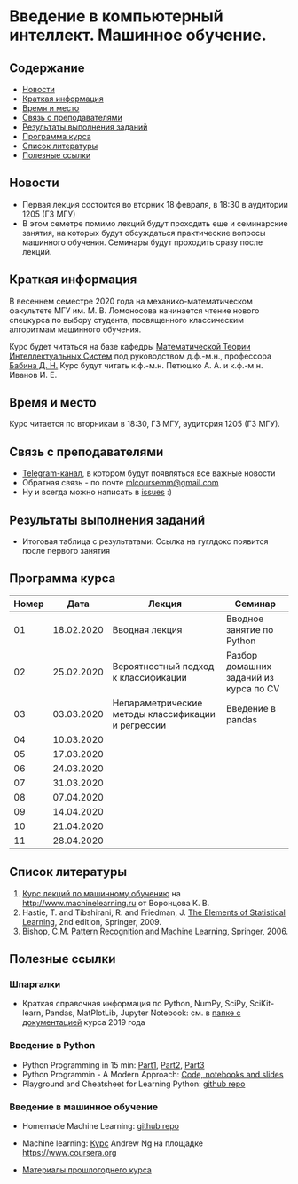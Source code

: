 # Введение в компьютерный интеллект. Машинное обучение.

## Содержание
* [Новости](#news)
* [Краткая информация](#info)
* [Время и место](#ww)
* [Связь с преподавателями](#feedback)
* [Результаты выполнения заданий](#marks)
* [Программа курса](#program)
* [Список литературы](#lit)
* [Полезные ссылки](#links)
## <a name="news" /> Новости
* Первая лекция состоится во вторник 18 февраля, в 18:30 в аудитории 1205 (ГЗ МГУ) 
* В этом семетре помимо лекций будут проходить еще и семинарские занятия, на которых будут обсуждаться практические вопросы машинного обучения. Семинары будут проходить сразу после лекций.
## <a name="info" /> Краткая информация 
В весеннем семестре 2020 года на механико-математическом факультете МГУ им. М. В. Ломоносова начинается чтение нового спецкурса по выбору студента, посвященного классическим алгоритмам машинного обучения. 

Курс будет читаться на базе кафедры [Математической Теории Интеллектуальных Систем](http://intsys.msu.ru) под руководством д.ф.-м.н., профессора [Бабина Д. Н.](http://intsys.msu.ru/staff/babin/) Курс будут читать к.ф.-м.н. Петюшко А. А. и к.ф.-м.н. Иванов И. Е.
## <a name="ww" /> Время и место 
Курс читается по вторникам в 18:30, ГЗ МГУ, аудитория 1205 (ГЗ МГУ). 
## <a name="feedback" /> Связь с преподавателями
* [Telegram-канал](https://t.me/joinchat/AAAAAEUmx5cJLOdLXsOt8g), в котором будут появляться все важные новости
* Обратная связь - по почте mlcoursemm@gmail.com
* Ну и всегда можно написать в [issues](https://github.com/mlcoursemm/mlcoursemm2019spring/issues) :)
## <a name="marks" /> Результаты выполнения заданий
* Итоговая таблица с результатами: Ссылка на гуглдокс появится после первого занятия
## <a name="program" /> Программа курса 
| Номер         | Дата          | Лекция                                            | Семинар                        |
| ------------- | ------------- | -------------                                     | -------------                  |  
| 01            | 18.02.2020    | Вводная лекция                                    | Вводное занятие по Python      |
| 02            | 25.02.2020    | Вероятностный подход к классификации              | Разбор домашних заданий из курса по CV  |
| 03            | 03.03.2020    | Непараметрические методы классификации и регрессии| Введение в pandas      |
| 04            | 10.03.2020    | | | 
| 05            | 17.03.2020    | | | 
| 06            | 24.03.2020    | | | 
| 07            | 31.03.2020    | | | 
| 08            | 07.04.2020    | | | 
| 09            | 14.04.2020    | | | 
| 10            | 21.04.2020    | | | 
| 11            | 28.04.2020    | | | 

## <a name="lit" /> Список литературы
1. [Курс лекций по машинному обучению](http://www.machinelearning.ru/wiki/index.php?title=Машинное_обучение_%28курс_лекций%2C_К.В.Воронцов%29) на http://www.machinelearning.ru от Воронцова К. В.
1. Hastie, T. and Tibshirani, R. and Friedman, J. [The Elements of Statistical Learning](https://web.stanford.edu/~hastie/ElemStatLearn/printings/ESLII_print12.pdf), 2nd edition, Springer, 2009.
2. Bishop, C.M. [Pattern Recognition and Machine Learning](https://www.microsoft.com/en-us/research/uploads/prod/2006/01/Bishop-Pattern-Recognition-and-Machine-Learning-2006.pdf), Springer, 2006.
## <a name="links" /> Полезные ссылки 
### Шпаргалки
* Краткая справочная информация по Python, NumPy, SciPy, SciKit-learn, Pandas, MatPlotLib, Jupyter Notebook: см. в [папке с документацией](https://github.com/mlcoursemm/mlcoursemm2019spring/tree/master/cheatsheets) курса 2019 года
### Введение в Python
* Python Programming in 15 min: [Part1](https://towardsdatascience.com/python-programming-in-15-min-part-1-3ad2d773834c), [Part2](https://towardsdatascience.com/python-programming-in-15-min-part-2-480f78713544), [Part3](https://towardsdatascience.com/python-programming-in-15-min-part-3-ce882f9ab9b2)
* Python Programmin - A Modern Approach: [Code, notebooks and slides](https://github.com/vamsi/python-programming-modern-approach)
* Playground and Cheatsheet for Learning Python: [github repo](https://github.com/trekhleb/learn-python)
### Введение в машинное обучение
* Homemade Machine Learning: [github repo](https://github.com/trekhleb/homemade-machine-learning)
* Machine learning: [Курс](https://www.coursera.org/learn/machine-learning) Andrew Ng на площадке https://www.coursera.org

* [Материалы прошлогоднего курса](https://github.com/mlcoursemm/mlcoursemm2019spring)
